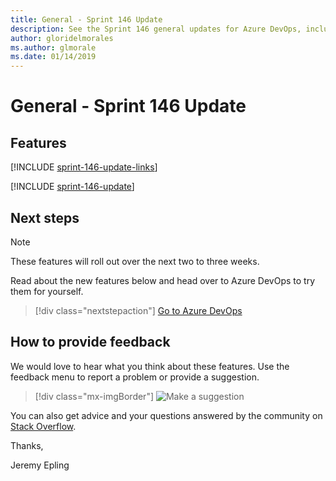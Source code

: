 ```yaml
---
title: General - Sprint 146 Update
description: See the Sprint 146 general updates for Azure DevOps, including next steps.
author: gloridelmorales
ms.author: glmorale
ms.date: 01/14/2019
---
```


# General - Sprint 146 Update

## Features

[!INCLUDE [sprint-146-update-links](../includes/general/sprint-146-update-links.md)]

[!INCLUDE [sprint-146-update](../includes/general/sprint-146-update.md)]

## Next steps

> [!NOTE]
> These features will roll out over the next two to three weeks.

Read about the new features below and head over to Azure DevOps to try them for yourself.

> [!div class="nextstepaction"]
> [Go to Azure DevOps](https://go.microsoft.com/fwlink/?LinkId=307137&campaign=o~msft~docs~product-vsts~release-notes)

## How to provide feedback

We would love to hear what you think about these features. Use the feedback menu to report a problem or provide a suggestion.

> [!div class="mx-imgBorder"]
> ![Make a suggestion](../../media/help-make-a-suggestion.png)

You can also get advice and your questions answered by the community on [Stack Overflow](https://stackoverflow.com/questions/tagged/vsts).

Thanks,

Jeremy Epling
